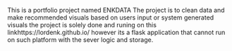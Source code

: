 This is a portfolio project named ENKDATA
The project is to clean data and make recommended visuals based on users input or system generated visuals
the project is solely done and runing on this linkhttps://lordenk.github.io/ however its a flask application that cannot run on such platform with the sever logic and storage.

